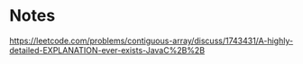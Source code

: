 # Notes
https://leetcode.com/problems/contiguous-array/discuss/1743431/A-highly-detailed-EXPLANATION-ever-exists-JavaC%2B%2B
